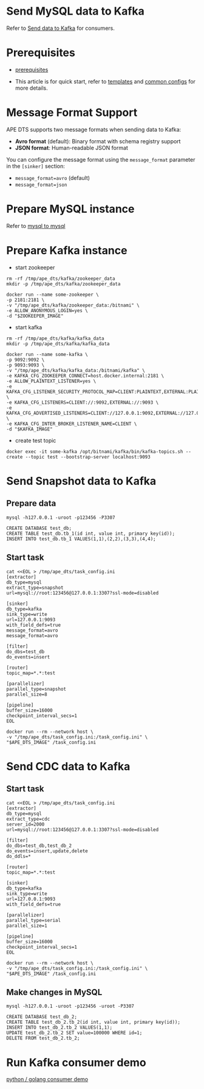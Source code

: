 # Send MySQL data to Kafka

Refer to [Send data to Kafka](/docs/en/consumer/kafka_consumer.md) for consumers.

# Prerequisites
- [prerequisites](./prerequisites.md)

- This article is for quick start, refer to [templates](/docs/templates/rdb_to_kafka.md) and [common configs](/docs/en/config.md) for more details.

# Message Format Support

APE DTS supports two message formats when sending data to Kafka:
- **Avro format** (default): Binary format with schema registry support
- **JSON format**: Human-readable JSON format

You can configure the message format using the `message_format` parameter in the `[sinker]` section:
- `message_format=avro` (default)
- `message_format=json`

# Prepare MySQL instance
Refer to [mysql to mysql](./mysql_to_mysql.md)

# Prepare Kafka instance
- start zookeeper
```
rm -rf /tmp/ape_dts/kafka/zookeeper_data
mkdir -p /tmp/ape_dts/kafka/zookeeper_data

docker run --name some-zookeeper \
-p 2181:2181 \
-v "/tmp/ape_dts/kafka/zookeeper_data:/bitnami" \
-e ALLOW_ANONYMOUS_LOGIN=yes \
-d "$ZOOKEEPER_IMAGE"
```

- start kafka
```
rm -rf /tmp/ape_dts/kafka/kafka_data
mkdir -p /tmp/ape_dts/kafka/kafka_data

docker run --name some-kafka \
-p 9092:9092 \
-p 9093:9093 \
-v "/tmp/ape_dts/kafka/kafka_data:/bitnami/kafka" \
-e KAFKA_CFG_ZOOKEEPER_CONNECT=host.docker.internal:2181 \
-e ALLOW_PLAINTEXT_LISTENER=yes \
-e KAFKA_CFG_LISTENER_SECURITY_PROTOCOL_MAP=CLIENT:PLAINTEXT,EXTERNAL:PLAINTEXT \
-e KAFKA_CFG_LISTENERS=CLIENT://:9092,EXTERNAL://:9093 \
-e KAFKA_CFG_ADVERTISED_LISTENERS=CLIENT://127.0.0.1:9092,EXTERNAL://127.0.0.1:9093 \
-e KAFKA_CFG_INTER_BROKER_LISTENER_NAME=CLIENT \
-d "$KAFKA_IMAGE"
```

- create test topic
```
docker exec -it some-kafka /opt/bitnami/kafka/bin/kafka-topics.sh --create --topic test --bootstrap-server localhost:9093
```

# Send Snapshot data to Kafka
## Prepare data
```
mysql -h127.0.0.1 -uroot -p123456 -P3307

CREATE DATABASE test_db;
CREATE TABLE test_db.tb_1(id int, value int, primary key(id));
INSERT INTO test_db.tb_1 VALUES(1,1),(2,2),(3,3),(4,4);
```

## Start task
```
cat <<EOL > /tmp/ape_dts/task_config.ini
[extractor]
db_type=mysql
extract_type=snapshot
url=mysql://root:123456@127.0.0.1:3307?ssl-mode=disabled

[sinker]
db_type=kafka
sink_type=write
url=127.0.0.1:9093
with_field_defs=true
message_format=avro
message_format=avro

[filter]
do_dbs=test_db
do_events=insert

[router]
topic_map=*.*:test

[parallelizer]
parallel_type=snapshot
parallel_size=8

[pipeline]
buffer_size=16000
checkpoint_interval_secs=1
EOL
```

```
docker run --rm --network host \
-v "/tmp/ape_dts/task_config.ini:/task_config.ini" \
"$APE_DTS_IMAGE" /task_config.ini 
```

# Send CDC data to Kafka
## Start task
```
cat <<EOL > /tmp/ape_dts/task_config.ini
[extractor]
db_type=mysql
extract_type=cdc
server_id=2000
url=mysql://root:123456@127.0.0.1:3307?ssl-mode=disabled

[filter]
do_dbs=test_db,test_db_2
do_events=insert,update,delete
do_ddls=*

[router]
topic_map=*.*:test

[sinker]
db_type=kafka
sink_type=write
url=127.0.0.1:9093
with_field_defs=true

[parallelizer]
parallel_type=serial
parallel_size=1

[pipeline]
buffer_size=16000
checkpoint_interval_secs=1
EOL
```

```
docker run --rm --network host \
-v "/tmp/ape_dts/task_config.ini:/task_config.ini" \
"$APE_DTS_IMAGE" /task_config.ini 
```

## Make changes in MySQL
```
mysql -h127.0.0.1 -uroot -p123456 -uroot -P3307

CREATE DATABASE test_db_2;
CREATE TABLE test_db_2.tb_2(id int, value int, primary key(id));
INSERT INTO test_db_2.tb_2 VALUES(1,1);
UPDATE test_db_2.tb_2 SET value=100000 WHERE id=1;
DELETE FROM test_db_2.tb_2;
```

# Run Kafka consumer demo

[python / golang consumer demo](https://github.com/apecloud/ape_dts_consumer_demo)